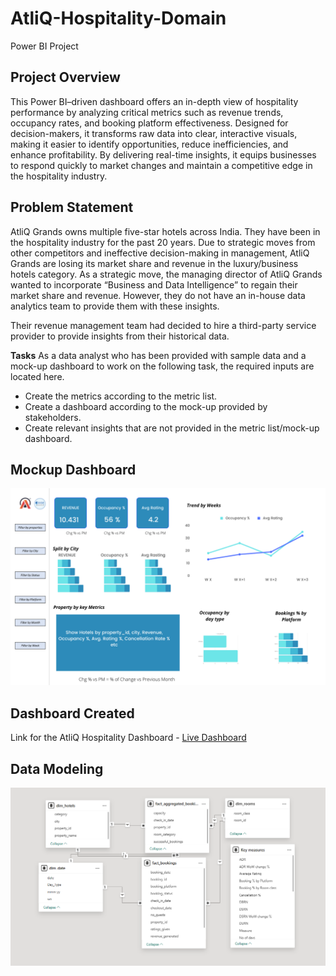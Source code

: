 # AtliQ-Hospitality-Domain
Power BI Project
## Project Overview
This Power BI–driven dashboard offers an in-depth view of hospitality performance by analyzing critical metrics such as revenue trends, occupancy rates, and booking platform effectiveness. Designed for decision-makers, it transforms raw data into clear, interactive visuals, making it easier to identify opportunities, reduce inefficiencies, and enhance profitability. By delivering real-time insights, it equips businesses to respond quickly to market changes and maintain a competitive edge in the hospitality industry.
## Problem Statement
AtliQ Grands owns multiple five-star hotels across India. They have been in the hospitality industry for the past 20 years. Due to strategic moves from other competitors and ineffective decision-making in management, AtliQ Grands are losing its market share and revenue in the luxury/business hotels category. As a strategic move, the managing director of AtliQ Grands wanted to incorporate “Business and Data Intelligence” to regain their market share and revenue. However, they do not have an in-house data analytics team to provide them with these insights.

Their revenue management team had decided to hire a third-party service provider to provide insights from their historical data.

**Tasks**
As a data analyst who has been provided with sample data and a mock-up dashboard to work on the following task, the required inputs are located here.

- Create the metrics according to the metric list.
- Create a dashboard according to the mock-up provided by stakeholders.
- Create relevant insights that are not provided in the metric list/mock-up dashboard.
## Mockup Dashboard
![Mockup dashbord](https://github.com/Shahna-k25/AtliQ-Hospitality-Domain/blob/main/mock%20up%20dashboard_atliq%20grands.png)

## Dashboard Created
Link for the AtliQ Hospitality Dashboard - [Live Dashboard](https://app.powerbi.com/view?r=eyJrIjoiNzI4NDNjMjUtMTBkNi00NGU3LTk3MzEtODRjZWZiMjVjMzNlIiwidCI6ImM2ZTU0OWIzLTVmNDUtNDAzMi1hYWU5LWQ0MjQ0ZGM1YjJjNCJ9)

## Data Modeling
![data modeling](https://github.com/Shahna-k25/AtliQ-Hospitality-Domain/blob/main/AtliQ%20datamodeling.png)
